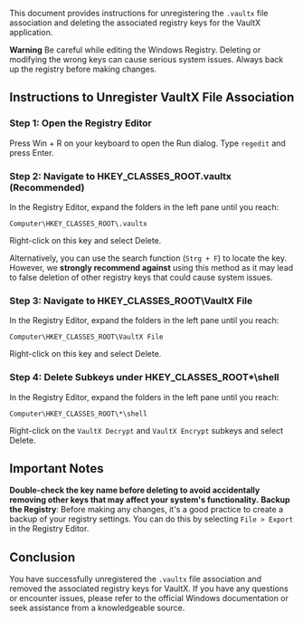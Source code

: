 This document provides instructions for unregistering the `.vaultx` file association and deleting the associated registry keys for the VaultX application.

**Warning**
Be careful while editing the Windows Registry. Deleting or modifying the wrong keys can cause serious system issues. Always back up the registry before making changes.

## Instructions to Unregister VaultX File Association

### Step 1: Open the Registry Editor
Press Win + R on your keyboard to open the Run dialog.
Type `regedit` and press Enter.

### Step 2: Navigate to HKEY_CLASSES_ROOT\.vaultx (Recommended)
In the Registry Editor, expand the folders in the left pane until you reach:
```path
Computer\HKEY_CLASSES_ROOT\.vaultx
```
Right-click on this key and select Delete.

Alternatively, you can use the search function (`Strg + F`) to locate the key. However, we **strongly recommend against** using this method as it may lead to false deletion of other registry keys that could cause system issues.

### Step 3: Navigate to HKEY_CLASSES_ROOT\VaultX File
In the Registry Editor, expand the folders in the left pane until you reach:
```path
Computer\HKEY_CLASSES_ROOT\VaultX File
```
Right-click on this key and select Delete.

### Step 4: Delete Subkeys under HKEY_CLASSES_ROOT*\shell
In the Registry Editor, expand the folders in the left pane until you reach:
```path
Computer\HKEY_CLASSES_ROOT\*\shell
```
Right-click on the `VaultX Decrypt` and `VaultX Encrypt` subkeys and select Delete.

## Important Notes
**Double-check the key name before deleting to avoid accidentally removing other keys that may affect your system's functionality.**
**Backup the Registry**: Before making any changes, it's a good practice to create a backup of your registry settings. You can do this by selecting `File > Export` in the Registry Editor.

## Conclusion
You have successfully unregistered the `.vaultx` file association and removed the associated registry keys for VaultX. If you have any questions or encounter issues, please refer to the official Windows documentation or seek assistance from a knowledgeable source.
